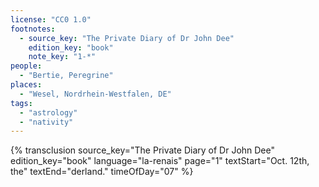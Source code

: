 ```yaml
---
license: "CC0 1.0"
footnotes:
  - source_key: "The Private Diary of Dr John Dee"
    edition_key: "book"
    note_key: "1-*"
people:
  - "Bertie, Peregrine"
places:
  - "Wesel, Nordrhein-Westfalen, DE"
tags:
  - "astrology"
  - "nativity"
---
```

{% transclusion
  source_key="The Private Diary of Dr John Dee"
  edition_key="book"
  language="la-renais"
  page="1"
  textStart="Oct. 12th, the"
  textEnd="derland."
  timeOfDay="07"
%}
